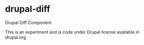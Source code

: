 drupal-diff
===========

Drupal Diff Component

This is an experiment and is code under Drupal license available in drupal.org
